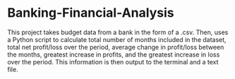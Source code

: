 # Banking-Financial-Analysis
This project takes budget data from a bank in the form of a .csv. Then, uses a Python script to calculate total number of months included in the dataset, total net profit/loss over the period, average change in profit/loss between the months, greatest increase in profits, and the greatest increase in loss over the period. This information is then output to the terminal and a text file.
